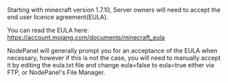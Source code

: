 Starting with minecraft version 1.7.10, Server owners will need to accept the end user licence agreement(EULA).

You can read the EULA here: https://account.mojang.com/documents/minecraft_eula

NodePanel will generally prompt you for an acceptance of the EULA when necessary, however if this is not the case, you will need to manually accept it by editing the eula.txt file and change eula=false to eula=true either via FTP, or NodePanel's File Manager.